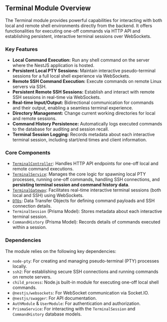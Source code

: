 ## Terminal Module Overview

The Terminal module provides powerful capabilities for interacting with both local and remote shell environments directly from the backend. It offers functionalities for executing one-off commands via HTTP API and establishing persistent, interactive terminal sessions over WebSockets.

### Key Features

- **Local Command Execution:** Run any shell command on the server where the NestJS application is hosted.
- **Persistent Local PTY Sessions:** Maintain interactive pseudo-terminal sessions for a full local shell experience via WebSockets.
- **Remote SSH Command Execution:** Execute commands on remote Linux servers via SSH.
- **Persistent Remote SSH Sessions:** Establish and interact with remote SSH sessions in real-time via WebSockets.
- **Real-time Input/Output:** Bidirectional communication for commands and their output, enabling a seamless terminal experience.
- **Directory Management:** Change current working directories for local and remote sessions.
- **Command History Persistence:** Automatically logs executed commands to the database for auditing and session recall.
- **Terminal Session Logging:** Records metadata about each interactive terminal session, including start/end times and client information.

### Core Components

- [`TerminalController`](./TerminalController.md): Handles HTTP API endpoints for one-off local and remote command executions.
- [`TerminalService`](./TerminalService.md): Manages the core logic for spawning local PTY processes, running one-off commands, handling SSH connections, and **persisting terminal session and command history data**.
- [`TerminalGateway`](./TerminalGateway.md): Facilitates real-time interactive terminal sessions (both local and SSH) using WebSockets.
- [`DTOs`](./DTOs.md): Data Transfer Objects for defining command payloads and SSH connection details.
- `TerminalSession` (Prisma Model): Stores metadata about each interactive terminal session.
- `CommandHistory` (Prisma Model): Records details of commands executed within a session.

### Dependencies

The module relies on the following key dependencies:

- `node-pty`: For creating and managing pseudo-terminal (PTY) processes locally.
- `ssh2`: For establishing secure SSH connections and running commands on remote servers.
- `child_process`: Node.js built-in module for executing one-off local shell commands.
- `@nestjs/websockets`: For WebSocket communication via Socket.IO.
- `@nestjs/swagger`: For API documentation.
- `AuthModule` & `UserModule`: For authentication and authorization.
- `PrismaService`: For interacting with the `TerminalSession` and `CommandHistory` database models.
